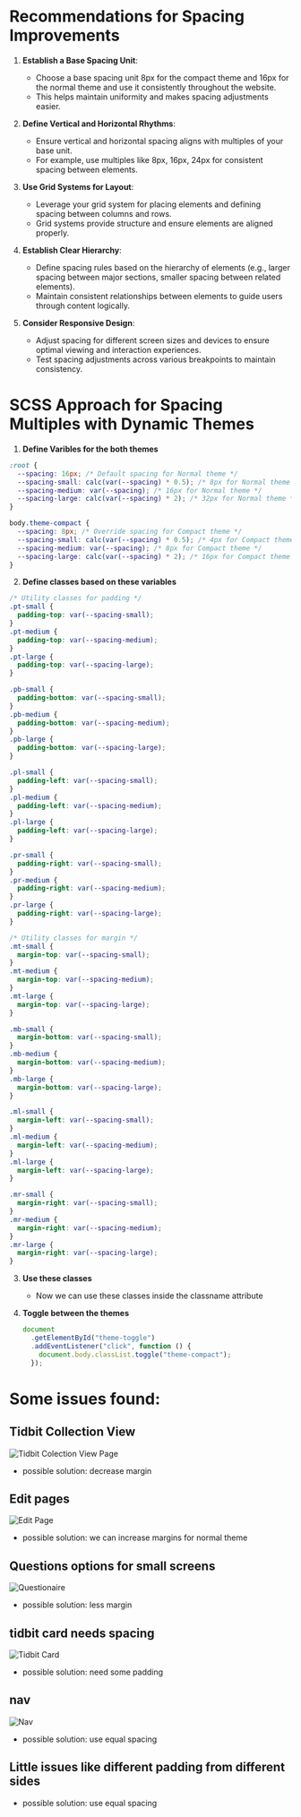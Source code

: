 # Recommendations for Spacing Improvements

1. **Establish a Base Spacing Unit**:

   - Choose a base spacing unit 8px for the compact theme and 16px for the normal theme and use it consistently throughout the website.
   - This helps maintain uniformity and makes spacing adjustments easier.

2. **Define Vertical and Horizontal Rhythms**:

   - Ensure vertical and horizontal spacing aligns with multiples of your base unit.
   - For example, use multiples like 8px, 16px, 24px for consistent spacing between elements.

3. **Use Grid Systems for Layout**:

   - Leverage your grid system for placing elements and defining spacing between columns and rows.
   - Grid systems provide structure and ensure elements are aligned properly.

4. **Establish Clear Hierarchy**:

   - Define spacing rules based on the hierarchy of elements (e.g., larger spacing between major sections, smaller spacing between related elements).
   - Maintain consistent relationships between elements to guide users through content logically.

5. **Consider Responsive Design**:
   - Adjust spacing for different screen sizes and devices to ensure optimal viewing and interaction experiences.
   - Test spacing adjustments across various breakpoints to maintain consistency.

# SCSS Approach for Spacing Multiples with Dynamic Themes

1. **Define Varibles for the both themes**

```scss
:root {
  --spacing: 16px; /* Default spacing for Normal theme */
  --spacing-small: calc(var(--spacing) * 0.5); /* 8px for Normal theme */
  --spacing-medium: var(--spacing); /* 16px for Normal theme */
  --spacing-large: calc(var(--spacing) * 2); /* 32px for Normal theme */
}

body.theme-compact {
  --spacing: 8px; /* Override spacing for Compact theme */
  --spacing-small: calc(var(--spacing) * 0.5); /* 4px for Compact theme */
  --spacing-medium: var(--spacing); /* 8px for Compact theme */
  --spacing-large: calc(var(--spacing) * 2); /* 16px for Compact theme */
}
```

2. **Define classes based on these variables**

```scss
/* Utility classes for padding */
.pt-small {
  padding-top: var(--spacing-small);
}
.pt-medium {
  padding-top: var(--spacing-medium);
}
.pt-large {
  padding-top: var(--spacing-large);
}

.pb-small {
  padding-bottom: var(--spacing-small);
}
.pb-medium {
  padding-bottom: var(--spacing-medium);
}
.pb-large {
  padding-bottom: var(--spacing-large);
}

.pl-small {
  padding-left: var(--spacing-small);
}
.pl-medium {
  padding-left: var(--spacing-medium);
}
.pl-large {
  padding-left: var(--spacing-large);
}

.pr-small {
  padding-right: var(--spacing-small);
}
.pr-medium {
  padding-right: var(--spacing-medium);
}
.pr-large {
  padding-right: var(--spacing-large);
}

/* Utility classes for margin */
.mt-small {
  margin-top: var(--spacing-small);
}
.mt-medium {
  margin-top: var(--spacing-medium);
}
.mt-large {
  margin-top: var(--spacing-large);
}

.mb-small {
  margin-bottom: var(--spacing-small);
}
.mb-medium {
  margin-bottom: var(--spacing-medium);
}
.mb-large {
  margin-bottom: var(--spacing-large);
}

.ml-small {
  margin-left: var(--spacing-small);
}
.ml-medium {
  margin-left: var(--spacing-medium);
}
.ml-large {
  margin-left: var(--spacing-large);
}

.mr-small {
  margin-right: var(--spacing-small);
}
.mr-medium {
  margin-right: var(--spacing-medium);
}
.mr-large {
  margin-right: var(--spacing-large);
}
```

3. **Use these classes**

   - Now we can use these classes inside the classname attribute

4. **Toggle between the themes**
   ```js
   document
     .getElementById("theme-toggle")
     .addEventListener("click", function () {
       document.body.classList.toggle("theme-compact");
     });
   ```

# Some issues found:

## Tidbit Collection View

![Tidbit Colection View Page](tidbit-collection-view.png)

- possible solution: decrease margin

## Edit pages

![Edit Page](tidbit-edit.png)

- possible solution: we can increase margins for normal theme

## Questions options for small screens

![Questionaire](questionaire.png)

- possible solution: less margin

## tidbit card needs spacing

![Tidbit Card](tidbit-card.png)

- possible solution: need some padding

## nav

![Nav](nav.jpeg)

- possible solution: use equal spacing

## Little issues like different padding from different sides

- possible solution: use equal spacing
